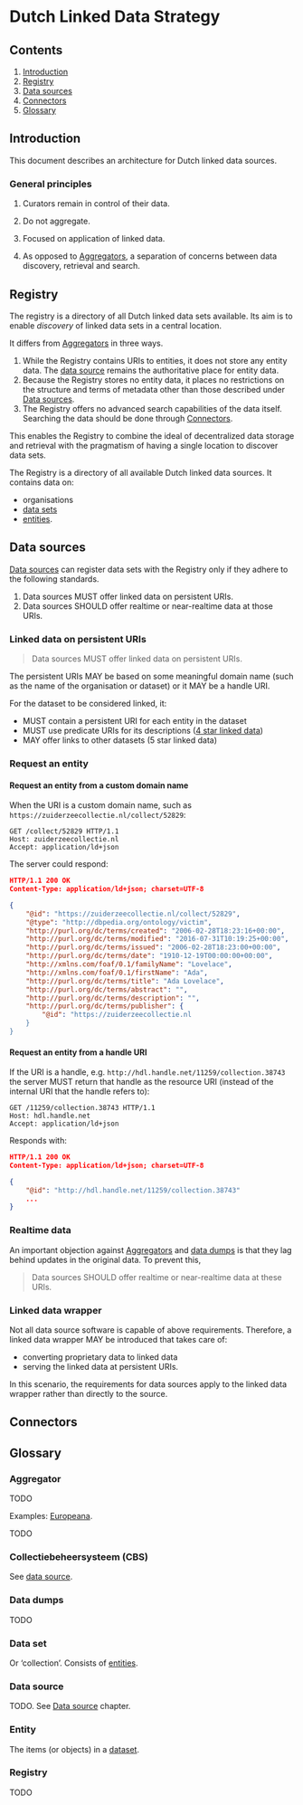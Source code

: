 Dutch Linked Data Strategy
==========================

Contents
--------

1. [Introduction](#introduction)
2. [Registry](#registry)
3. [Data sources](#data-sources)
4. [Connectors](#connectors)
5. [Glossary](#glossary)

Introduction
------------

This document describes an architecture for Dutch linked data sources. 

### General principles

1. Curators remain in control of their data.

2. Do not aggregate.

3. Focused on application of linked data.

4. As opposed to [Aggregators](#aggregator), a separation of concerns between
   data discovery, retrieval and search. 

Registry
--------

The registry is a directory of all Dutch linked data sets available. Its aim 
is to enable *discovery* of linked data sets in a central location. 

It differs from [Aggregators](#aggregator) in three ways.

1. While the Registry contains URIs to entities, it does not store any entity
   data. The [data source](#data-source) remains the authoritative place for 
   entity data. 
2. Because the Registry stores no entity data, it places no restrictions on the
   structure and terms of metadata other than those described under 
   [Data sources](#data-sources).
3. The Registry offers no advanced search capabilities of the data itself. 
   Searching the data should be done through [Connectors](#connector).   
    
This enables the Registry to combine the ideal of decentralized data storage 
and retrieval with the pragmatism of having a single location to discover 
data sets.

The Registry is a directory of all available Dutch linked data sources. It 
contains data on:

- organisations
- [data sets](#data-set)
- [entities](#entity).

Data sources
------------

[Data sources](#data-source) can register data sets with the Registry only if 
they adhere to the following standards.

1. Data sources MUST offer linked data on persistent URIs.
2. Data sources SHOULD offer realtime or near-realtime data at those URIs.

### Linked data on persistent URIs

> Data sources MUST offer linked data on persistent URIs.

The persistent URIs MAY be based on some meaningful domain name (such as the 
name of the organisation or dataset) or it MAY be a handle URI.

For the dataset to be considered linked, it:
- MUST contain a persistent URI for each entity in the dataset 
- MUST use predicate URIs for its descriptions 
  ([4 star linked data](https://www.w3.org/DesignIssues/LinkedData.html))
- MAY offer links to other datasets (5 star linked data)

### Request an entity

#### Request an entity from a custom domain name

When the URI is a custom domain name, such as 
`https://zuiderzeecollectie.nl/collect/52829`:

```http
GET /collect/52829 HTTP/1.1
Host: zuiderzeecollectie.nl
Accept: application/ld+json
```

The server could respond:

```json
HTTP/1.1 200 OK 
Content-Type: application/ld+json; charset=UTF-8

{
    "@id": "https://zuiderzeecollectie.nl/collect/52829",
    "@type": "http://dbpedia.org/ontology/victim",
    "http://purl.org/dc/terms/created": "2006-02-28T18:23:16+00:00",
    "http://purl.org/dc/terms/modified": "2016-07-31T10:19:25+00:00",
    "http://purl.org/dc/terms/issued": "2006-02-28T18:23:00+00:00",
    "http://purl.org/dc/terms/date": "1910-12-19T00:00:00+00:00",
    "http://xmlns.com/foaf/0.1/familyName": "Lovelace",
    "http://xmlns.com/foaf/0.1/firstName": "Ada",
    "http://purl.org/dc/terms/title": "Ada Lovelace",
    "http://purl.org/dc/terms/abstract": "",
    "http://purl.org/dc/terms/description": "",
    "http://purl.org/dc/terms/publisher": {
        "@id": "https://zuiderzeecollectie.nl
    }
}
```

#### Request an entity from a handle URI 

If the URI is a handle, e.g. `http://hdl.handle.net/11259/collection.38743` the 
server MUST return that handle as the resource URI (instead of the internal URI 
that the handle refers to):

```http
GET /11259/collection.38743 HTTP/1.1
Host: hdl.handle.net
Accept: application/ld+json
```

Responds with:

```json
HTTP/1.1 200 OK 
Content-Type: application/ld+json; charset=UTF-8

{
    "@id": "http://hdl.handle.net/11259/collection.38743"
    ...
}
```

### Realtime data

An important objection against [Aggregators](glossary.md#Aggregator) and 
[data dumps](glossary.md#Data-dumps) is that they lag behind updates in the 
original data. To prevent this, 

> Data sources SHOULD offer realtime or near-realtime data at these URIs.

### Linked data wrapper

Not all data source software is capable of above requirements. Therefore, a 
linked data wrapper MAY be introduced that takes care of:

- converting proprietary data to linked data
- serving the linked data at persistent URIs.

In this scenario, the requirements for data sources apply to the linked data
wrapper rather than directly to the source.

Connectors
----------





Glossary
--------

### Aggregator

TODO

Examples: [Europeana](http://www.europeana.eu). 

TODO 

### Collectiebeheersysteem (CBS)

See [data source](#data-source).

### Data dumps

TODO

### Data set

Or ‘collection’. Consists of [entities](#entity).

### Data source

TODO. See [Data source](source.md) chapter.

### Entity

The items (or objects) in a [dataset](#data-set).

### Registry

TODO
